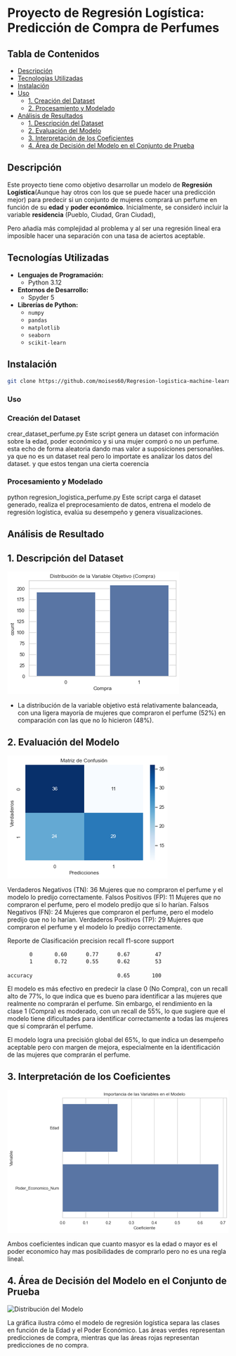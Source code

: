 # Proyecto de Regresión Logística: Predicción de Compra de Perfumes

## Tabla de Contenidos

- [Descripción](#descripción)
- [Tecnologías Utilizadas](#tecnologías-utilizadas)
- [Instalación](#instalación)
- [Uso](#uso)
  - [1. Creación del Dataset](#1-creación-del-dataset)
  - [2. Procesamiento y Modelado](#2-procesamiento-y-modelado)
- [Análisis de Resultados](#análisis-de-resultados)
  - [1. Descripción del Dataset](#1-descripción-del-dataset)
  - [2. Evaluación del Modelo](#2-evaluación-del-modelo)
  - [3. Interpretación de los Coeficientes](#3-interpretación-de-los-coeficientes)
  - [4. Área de Decisión del Modelo en el Conjunto de Prueba](#3-Área-de-Decisión-del-Modelo-en-el-Conjunto-de-Prueba)

## Descripción

Este proyecto tiene como objetivo desarrollar un modelo de **Regresión Logística**(Aunque hay otros con los que se puede hacer una predicción mejor) para predecir si un conjunto de mujeres comprará un perfume en función de su **edad** y **poder económico**. Inicialmente, se consideró incluir la variable **residencia** (Pueblo, Ciudad, Gran Ciudad),

Pero añadía más complejidad al problema y al ser una regresión lineal era imposible hacer una separación con una tasa de aciertos aceptable. 

## Tecnologías Utilizadas

- **Lenguajes de Programación:**
  - Python 3.12
- **Entornos de Desarrollo:**
  - Spyder 5
- **Librerías de Python:**
  - `numpy`
  - `pandas`
  - `matplotlib`
  - `seaborn`
  - `scikit-learn`

## Instalación

```bash
git clone https://github.com/moises60/Regresion-logistica-machine-learning.git
```
### Uso 
### Creación del Dataset 
 crear_dataset_perfume.py
 Este script genera un dataset con información sobre la edad, poder económico y si una mujer compró o no un perfume. esta echo de forma aleatoria dando mas valor a suposiciones personañles. ya que no es un dataset 
 real pero lo importate es analizar los datos del dataset. y que estos tengan una cierta coerencia 

 ### Procesamiento y Modelado
  python regresion_logistica_perfume.py
  Este script carga el dataset generado, realiza el preprocesamiento de datos, entrena el modelo de regresión logística, evalúa su desempeño y genera visualizaciones.

## Análisis de Resultado

## 1. Descripción del Dataset
![Distribución de la Variable 'Compra'](assets/distribucion_variable_dependiente.png)

- La distribución de la variable objetivo está relativamente balanceada, con una ligera mayoría de mujeres que compraron el perfume (52%) en comparación con las que no lo hicieron (48%).

## 2. Evaluación del Modelo
![Matriz de Confusión](assets/matriz_confusion.png)

Verdaderos Negativos (TN): 36
Mujeres que no compraron el perfume y el modelo lo predijo correctamente.
Falsos Positivos (FP): 11
Mujeres que no compraron el perfume, pero el modelo predijo que sí lo harían.
Falsos Negativos (FN): 24
Mujeres que compraron el perfume, pero el modelo predijo que no lo harían.
Verdaderos Positivos (TP): 29
Mujeres que compraron el perfume y el modelo lo predijo correctamente.

Reporte de Clasificación
              precision    recall  f1-score   support

           0       0.60      0.77      0.67        47
           1       0.72      0.55      0.62        53

    accuracy                           0.65       100

El modelo es más efectivo en predecir la clase 0 (No Compra), con un recall alto de 77%, lo que indica que es bueno para identificar a las mujeres que realmente no comprarán el perfume.
Sin embargo, el rendimiento en la clase 1 (Compra) es moderado, con un recall de 55%, lo que sugiere que el modelo tiene dificultades para identificar correctamente a todas las mujeres que sí comprarán el perfume.

El modelo logra una precisión global del 65%, lo que indica un desempeño aceptable pero con margen de mejora, especialmente en la identificación de las mujeres que comprarán el perfume.

## 3. Interpretación de los Coeficientes

![Importancia de las variavles del modelo](assets/coeficientes_modelo.png)

Ambos coeficientes indican que cuanto masyor es la edad o mayor es el poder economico hay mas posibilidades de comprarlo pero no es una regla lineal. 


## 4. Área de Decisión del Modelo en el Conjunto de Prueba

![Distribución del Modelo](assets/Distribución_Modelo.png) 

La gráfica ilustra cómo el modelo de regresión logística separa las clases en función de la Edad y el Poder Económico.
Las áreas verdes representan predicciones de compra, mientras que las áreas rojas representan predicciones de no compra.


